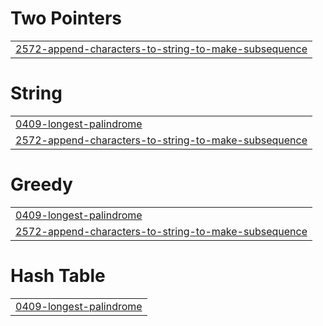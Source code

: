 # Two Pointers
|  |
| ------- |
| [2572-append-characters-to-string-to-make-subsequence](https://github.com/shivani19003/LEETCODE/tree/master/2572-append-characters-to-string-to-make-subsequence) |


# String
|  |
| ------- |
| [0409-longest-palindrome](https://github.com/shivani19003/LEETCODE/tree/master/0409-longest-palindrome) |
| [2572-append-characters-to-string-to-make-subsequence](https://github.com/shivani19003/LEETCODE/tree/master/2572-append-characters-to-string-to-make-subsequence) |
# Greedy
|  |
| ------- |
| [0409-longest-palindrome](https://github.com/shivani19003/LEETCODE/tree/master/0409-longest-palindrome) |
| [2572-append-characters-to-string-to-make-subsequence](https://github.com/shivani19003/LEETCODE/tree/master/2572-append-characters-to-string-to-make-subsequence) |
# Hash Table
|  |
| ------- |
| [0409-longest-palindrome](https://github.com/shivani19003/LEETCODE/tree/master/0409-longest-palindrome) |